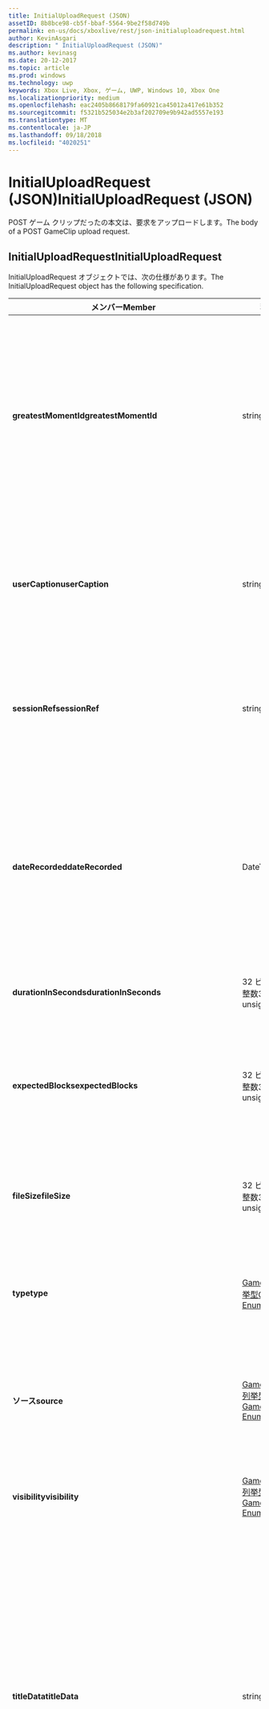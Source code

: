 ```yaml
---
title: InitialUploadRequest (JSON)
assetID: 8b8bce98-cb5f-bbaf-5564-9be2f58d749b
permalink: en-us/docs/xboxlive/rest/json-initialuploadrequest.html
author: KevinAsgari
description: " InitialUploadRequest (JSON)"
ms.author: kevinasg
ms.date: 20-12-2017
ms.topic: article
ms.prod: windows
ms.technology: uwp
keywords: Xbox Live, Xbox, ゲーム, UWP, Windows 10, Xbox One
ms.localizationpriority: medium
ms.openlocfilehash: eac2405b8668179fa60921ca45012a417e61b352
ms.sourcegitcommit: f5321b525034e2b3af202709e9b942ad5557e193
ms.translationtype: MT
ms.contentlocale: ja-JP
ms.lasthandoff: 09/18/2018
ms.locfileid: "4020251"
---
```

# <a name="initialuploadrequest-json"></a><span data-ttu-id="97dd7-104">InitialUploadRequest (JSON)</span><span class="sxs-lookup"><span data-stu-id="97dd7-104">InitialUploadRequest (JSON)</span></span>
<span data-ttu-id="97dd7-105">POST ゲーム クリップだったの本文は、要求をアップロードします。</span><span class="sxs-lookup"><span data-stu-id="97dd7-105">The body of a POST GameClip upload request.</span></span> 
<a id="ID4EN"></a>

 
## <a name="initialuploadrequest"></a><span data-ttu-id="97dd7-106">InitialUploadRequest</span><span class="sxs-lookup"><span data-stu-id="97dd7-106">InitialUploadRequest</span></span>
 
<span data-ttu-id="97dd7-107">InitialUploadRequest オブジェクトでは、次の仕様があります。</span><span class="sxs-lookup"><span data-stu-id="97dd7-107">The InitialUploadRequest object has the following specification.</span></span>
 
| <span data-ttu-id="97dd7-108">メンバー</span><span class="sxs-lookup"><span data-stu-id="97dd7-108">Member</span></span>| <span data-ttu-id="97dd7-109">種類</span><span class="sxs-lookup"><span data-stu-id="97dd7-109">Type</span></span>| <span data-ttu-id="97dd7-110">説明</span><span class="sxs-lookup"><span data-stu-id="97dd7-110">Description</span></span>| 
| --- | --- | --- | 
| <b><span data-ttu-id="97dd7-111">greatestMomentId</span><span class="sxs-lookup"><span data-stu-id="97dd7-111">greatestMomentId</span></span></b>| <span data-ttu-id="97dd7-112">string</span><span class="sxs-lookup"><span data-stu-id="97dd7-112">string</span></span>| <span data-ttu-id="97dd7-113">クリップの名として使用する、テキスト文字列 ID。</span><span class="sxs-lookup"><span data-stu-id="97dd7-113">The string ID for the text to use as the name for the clip.</span></span> <span data-ttu-id="97dd7-114">これの管理し、タイトルの開発者によってタイトルの構成ファイルにローカライズされます。</span><span class="sxs-lookup"><span data-stu-id="97dd7-114">This is managed and localized in the config file for the title by the developer of the title.</span></span>| 
| <b><span data-ttu-id="97dd7-115">userCaption</span><span class="sxs-lookup"><span data-stu-id="97dd7-115">userCaption</span></span></b>| <span data-ttu-id="97dd7-116">string</span><span class="sxs-lookup"><span data-stu-id="97dd7-116">string</span></span>| <span data-ttu-id="97dd7-117">省略可能。</span><span class="sxs-lookup"><span data-stu-id="97dd7-117">Optional.</span></span> <span data-ttu-id="97dd7-118">ユーザー入力の代替名最大 250 文字の最大長ゲーム クリップされます。</span><span class="sxs-lookup"><span data-stu-id="97dd7-118">Alternate user-entered name for game clip up to a maximum length of 250 characters.</span></span>| 
| <b><span data-ttu-id="97dd7-119">sessionRef</span><span class="sxs-lookup"><span data-stu-id="97dd7-119">sessionRef</span></span></b>| <span data-ttu-id="97dd7-120">string</span><span class="sxs-lookup"><span data-stu-id="97dd7-120">string</span></span>| <span data-ttu-id="97dd7-121">省略可能。</span><span class="sxs-lookup"><span data-stu-id="97dd7-121">Optional.</span></span> <span data-ttu-id="97dd7-122">ゲーム セッションのレコーディングの完了を参照します。</span><span class="sxs-lookup"><span data-stu-id="97dd7-122">Game session reference during which the recording was done.</span></span>| 
| <b><span data-ttu-id="97dd7-123">dateRecorded</span><span class="sxs-lookup"><span data-stu-id="97dd7-123">dateRecorded</span></span></b>| <span data-ttu-id="97dd7-124">DateTime</span><span class="sxs-lookup"><span data-stu-id="97dd7-124">DateTime</span></span>| <span data-ttu-id="97dd7-125">UTC で、レコーディングを開始した時刻。</span><span class="sxs-lookup"><span data-stu-id="97dd7-125">The time the recording was started, in UTC.</span></span> <span data-ttu-id="97dd7-126">ISO 8601 形式の文字列としてマーシャ リング (詳細については、<a href="http://www.w3.org/TR/NOTE-datetime">日付と時刻の形式</a>を参照) の書式を設定します。</span><span class="sxs-lookup"><span data-stu-id="97dd7-126">Marshalled as a string in ISO 8601 format (see <a href="http://www.w3.org/TR/NOTE-datetime">Date and Time Formats</a> for more information).</span></span>| 
| <b><span data-ttu-id="97dd7-127">durationInSeconds</span><span class="sxs-lookup"><span data-stu-id="97dd7-127">durationInSeconds</span></span></b>| <span data-ttu-id="97dd7-128">32 ビット符号なし整数</span><span class="sxs-lookup"><span data-stu-id="97dd7-128">32-bit unsigned integer</span></span>| <span data-ttu-id="97dd7-129">秒単位でのクリップの長さ。</span><span class="sxs-lookup"><span data-stu-id="97dd7-129">The length of the clip in seconds.</span></span>| 
| <b><span data-ttu-id="97dd7-130">expectedBlocks</span><span class="sxs-lookup"><span data-stu-id="97dd7-130">expectedBlocks</span></span></b>| <span data-ttu-id="97dd7-131">32 ビット符号なし整数</span><span class="sxs-lookup"><span data-stu-id="97dd7-131">32-bit unsigned integer</span></span>| <span data-ttu-id="97dd7-132">省略可能。</span><span class="sxs-lookup"><span data-stu-id="97dd7-132">Optional.</span></span> <span data-ttu-id="97dd7-133">ファイルを分類するブロックの数。</span><span class="sxs-lookup"><span data-stu-id="97dd7-133">Number of blocks into which file will be divided.</span></span> <span data-ttu-id="97dd7-134">省略ファイルは、1 つの要求で送信されます。</span><span class="sxs-lookup"><span data-stu-id="97dd7-134">Omit if file will be transmitted in a single request.</span></span>| 
| <b><span data-ttu-id="97dd7-135">fileSize</span><span class="sxs-lookup"><span data-stu-id="97dd7-135">fileSize</span></span></b>| <span data-ttu-id="97dd7-136">32 ビット符号なし整数</span><span class="sxs-lookup"><span data-stu-id="97dd7-136">32-bit unsigned integer</span></span>| <span data-ttu-id="97dd7-137">ファイル サイズのアップロードされるビデオのバイト数。</span><span class="sxs-lookup"><span data-stu-id="97dd7-137">File size in bytes of the video that will be uploaded.</span></span>| 
| <b><span data-ttu-id="97dd7-138">type</span><span class="sxs-lookup"><span data-stu-id="97dd7-138">type</span></span></b>| [<span data-ttu-id="97dd7-139">GameClipType 列挙型</span><span class="sxs-lookup"><span data-stu-id="97dd7-139">GameClipType Enumeration</span></span>](../enums/gvr-enum-gamecliptypes.md)| <span data-ttu-id="97dd7-140">コンマ区切りで列挙型の文字列値としてマーシャ リング クリップの種類です。</span><span class="sxs-lookup"><span data-stu-id="97dd7-140">The type of clip, marshaled as a string value of the enumeration that is comma-delimited.</span></span>| 
| <b><span data-ttu-id="97dd7-141">ソース</span><span class="sxs-lookup"><span data-stu-id="97dd7-141">source</span></span></b>| [<span data-ttu-id="97dd7-142">GameClipSource 列挙型</span><span class="sxs-lookup"><span data-stu-id="97dd7-142">GameClipSource Enumeration</span></span>](../enums/gvr-enum-gameclipsource.md)| <span data-ttu-id="97dd7-143">クリップの元の指定、列挙体の文字列値としてマーシャ リングします。</span><span class="sxs-lookup"><span data-stu-id="97dd7-143">Specifies how the clip was sourced, marshaled as a string value of the enumeration.</span></span>| 
| <b><span data-ttu-id="97dd7-144">visibility</span><span class="sxs-lookup"><span data-stu-id="97dd7-144">visibility</span></span></b>| [<span data-ttu-id="97dd7-145">GameClipVisibility 列挙型</span><span class="sxs-lookup"><span data-stu-id="97dd7-145">GameClipVisibility Enumeration</span></span>](../enums/gvr-enum-gameclipvisibility.md)| <span data-ttu-id="97dd7-146">システムの公開後に、ゲーム クリップの可視性を指定します。</span><span class="sxs-lookup"><span data-stu-id="97dd7-146">Specifies the visibility of the game clip once it is published in the system.</span></span>| 
| <b><span data-ttu-id="97dd7-147">titleData</span><span class="sxs-lookup"><span data-stu-id="97dd7-147">titleData</span></span></b>| <span data-ttu-id="97dd7-148">string</span><span class="sxs-lookup"><span data-stu-id="97dd7-148">string</span></span>| <span data-ttu-id="97dd7-149">省略可能。</span><span class="sxs-lookup"><span data-stu-id="97dd7-149">Optional.</span></span> <span data-ttu-id="97dd7-150">このクリップに関連付けられているタイトル固有のプロパティのプロパティ バッグです。</span><span class="sxs-lookup"><span data-stu-id="97dd7-150">Property bag for title-specific properties associated with this clip.</span></span> <span data-ttu-id="97dd7-151">格納され、として返されるのです。</span><span class="sxs-lookup"><span data-stu-id="97dd7-151">Stored and returned as-is.</span></span> <span data-ttu-id="97dd7-152">タイトル デベロッパーは、クリップに関するメタデータを保持するため、このフィールドを使用できます。</span><span class="sxs-lookup"><span data-stu-id="97dd7-152">Title developers can use this field to persist their own metadata about a clip.</span></span>| 
| <b><span data-ttu-id="97dd7-153">titleData</span><span class="sxs-lookup"><span data-stu-id="97dd7-153">titleData</span></span></b>| <span data-ttu-id="97dd7-154">string</span><span class="sxs-lookup"><span data-stu-id="97dd7-154">string</span></span>| <span data-ttu-id="97dd7-155">省略可能。</span><span class="sxs-lookup"><span data-stu-id="97dd7-155">Optional.</span></span> <span data-ttu-id="97dd7-156">このクリップに関連付けられているコンソールに固有のプロパティのプロパティ バッグです。</span><span class="sxs-lookup"><span data-stu-id="97dd7-156">Property bag for console-specific properties associated with this clip.</span></span> <span data-ttu-id="97dd7-157">格納され、として返されるのです。</span><span class="sxs-lookup"><span data-stu-id="97dd7-157">Stored and returned as-is.</span></span> <span data-ttu-id="97dd7-158">本体のプラットフォームでは、クリップに関するメタデータを保持するため、このフィールドを使用できます。</span><span class="sxs-lookup"><span data-stu-id="97dd7-158">Console Platform can use this field to persist their own metadata about a clip.</span></span>| 
| <b><span data-ttu-id="97dd7-159">systemProperties</span><span class="sxs-lookup"><span data-stu-id="97dd7-159">systemProperties</span></span></b>| <span data-ttu-id="97dd7-160">string</span><span class="sxs-lookup"><span data-stu-id="97dd7-160">string</span></span>| <span data-ttu-id="97dd7-161">省略可能。</span><span class="sxs-lookup"><span data-stu-id="97dd7-161">Optional.</span></span> <span data-ttu-id="97dd7-162">このクリップに関連付けられているコンソールに固有のプロパティのプロパティ バッグです。</span><span class="sxs-lookup"><span data-stu-id="97dd7-162">Property bag for console-specific properties associated with this clip.</span></span> <span data-ttu-id="97dd7-163">格納され、として返されます。</span><span class="sxs-lookup"><span data-stu-id="97dd7-163">Stored and returned as is.</span></span> <span data-ttu-id="97dd7-164">本体のプラットフォームでは、クリップに関するメタデータを保持するため、このフィールドを使用できます。</span><span class="sxs-lookup"><span data-stu-id="97dd7-164">Console Platform can use this field to persist their own metadata about a clip.</span></span>| 
| <b><span data-ttu-id="97dd7-165">usersInSession</span><span class="sxs-lookup"><span data-stu-id="97dd7-165">usersInSession</span></span></b>| <span data-ttu-id="97dd7-166">文字列の配列</span><span class="sxs-lookup"><span data-stu-id="97dd7-166">array of string</span></span>| <span data-ttu-id="97dd7-167">省略可能。</span><span class="sxs-lookup"><span data-stu-id="97dd7-167">Optional.</span></span> <span data-ttu-id="97dd7-168">現在のセッションでユーザーの一覧。</span><span class="sxs-lookup"><span data-stu-id="97dd7-168">A list of the users in the current session.</span></span>| 
| <b><span data-ttu-id="97dd7-169">thumbnailSource</span><span class="sxs-lookup"><span data-stu-id="97dd7-169">thumbnailSource</span></span></b>| [<span data-ttu-id="97dd7-170">ThumbnailSource 列挙型</span><span class="sxs-lookup"><span data-stu-id="97dd7-170">ThumbnailSource Enumeration</span></span>](../enums/gvr-enum-thumbnailsource.md)| <span data-ttu-id="97dd7-171">省略可能。</span><span class="sxs-lookup"><span data-stu-id="97dd7-171">Optional.</span></span> <span data-ttu-id="97dd7-172">サムネイルのソース。</span><span class="sxs-lookup"><span data-stu-id="97dd7-172">The source of the thumbnail.</span></span>| 
| <b><span data-ttu-id="97dd7-173">thumbnailOffsetMillseconds</span><span class="sxs-lookup"><span data-stu-id="97dd7-173">thumbnailOffsetMillseconds</span></span></b>| <span data-ttu-id="97dd7-174">32 ビット符号付き整数</span><span class="sxs-lookup"><span data-stu-id="97dd7-174">32-bit signed integer</span></span>| <span data-ttu-id="97dd7-175">生成されたオフセットのサムネイルを (ミリ秒単位) のオフセットを指定します。</span><span class="sxs-lookup"><span data-stu-id="97dd7-175">Specifies the offset (in milliseconds) for offset generated thumbnails.</span></span> <span data-ttu-id="97dd7-176"><b>ThumbnailSource</b>をオフセットを設定するときに指定だけです。</span><span class="sxs-lookup"><span data-stu-id="97dd7-176">Only specified when <b>thumbnailSource</b> is set to Offset.</span></span>| 
| <b><span data-ttu-id="97dd7-177">savedByUser</span><span class="sxs-lookup"><span data-stu-id="97dd7-177">savedByUser</span></span></b>| <span data-ttu-id="97dd7-178">ブール値</span><span class="sxs-lookup"><span data-stu-id="97dd7-178">Boolean value</span></span>| <span data-ttu-id="97dd7-179">省略可能。</span><span class="sxs-lookup"><span data-stu-id="97dd7-179">Optional.</span></span> <span data-ttu-id="97dd7-180">FIFO 記憶域ではなく、ユーザーのクォータに保存するクリップを設定します。</span><span class="sxs-lookup"><span data-stu-id="97dd7-180">Sets the clip to be saved to the user's quota instead of FIFO storage.</span></span> <span data-ttu-id="97dd7-181">既定値は false です。</span><span class="sxs-lookup"><span data-stu-id="97dd7-181">Defaults to false.</span></span>| 
  
<a id="ID4ERH"></a>

 
## <a name="sample-json-syntax"></a><span data-ttu-id="97dd7-182">JSON 構文の例</span><span class="sxs-lookup"><span data-stu-id="97dd7-182">Sample JSON syntax</span></span>
 

```json
{
   "greatestMomentId": "123abc",
   "userCaption": "OMG Look at this!",
   "sessionRef": "4587552a-a5ad-4c4c-a787-5bc5af70e4c9",
   "dateRecorded": "2012-12-23T11:08:08Z",
   "durationInSeconds": 27,
   "expectedBlocks": 7,
   "fileSize": 1234567,
   "type": "MagicMoment, Achievement",
   "source": "Console",
   "visibility": "Default",
   "titleData": "{ 'Boss': 'The Invincible' }",
   "systemProperties": "{ 'Id': '123456', 'Location': 'C:\\videos\\123456.mp4' }",
   "thumbnailSource": "Offset",
   "thumbnailOffsetMillseconds": 20000,
   "savedByUser": false
 }
    
```

  
<a id="ID4E1H"></a>

 
## <a name="see-also"></a><span data-ttu-id="97dd7-183">関連項目</span><span class="sxs-lookup"><span data-stu-id="97dd7-183">See also</span></span>
 
<a id="ID4E3H"></a>

 
##### <a name="parent"></a><span data-ttu-id="97dd7-184">Parent</span><span class="sxs-lookup"><span data-stu-id="97dd7-184">Parent</span></span> 

[<span data-ttu-id="97dd7-185">JavaScript Object Notation (JSON) オブジェクト リファレンス</span><span class="sxs-lookup"><span data-stu-id="97dd7-185">JavaScript Object Notation (JSON) Object Reference</span></span>](atoc-xboxlivews-reference-json.md)

   